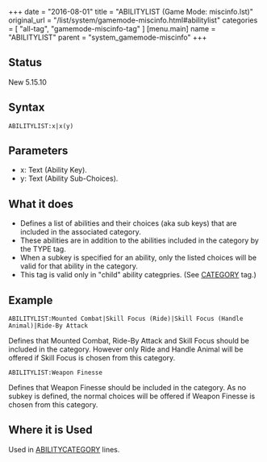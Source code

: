 +++
date = "2016-08-01"
title = "ABILITYLIST (Game Mode: miscinfo.lst)"
original_url = "/list/system/gamemode-miscinfo.html#abilitylist"
categories = [ "all-tag", "gamemode-miscinfo-tag" ]
[menu.main]
    name = "ABILITYLIST"
    parent = "system_gamemode-miscinfo"
+++

## Status

New 5.15.10

## Syntax

`ABILITYLIST:x|x(y)`

## Parameters

-   x: Text (Ability Key).
-   y: Text (Ability Sub-Choices).



What it does
------------

-   Defines a list of abilities and their choices (aka sub keys) that
    are included in the associated category.
-   These abilities are in addition to the abilities included in the
    category by the TYPE tag.
-   When a subkey is specified for an ability, only the listed choices
    will be valid for that ability in the category.
-   This tag is valid only in "child" ability categpries. (See
    [CATEGORY](/list/system/gamemode-miscinfo/category.html) tag.)

Example
-------

`ABILITYLIST:Mounted Combat|Skill Focus (Ride)|Skill Focus (Handle Animal)|Ride-By Attack`

Defines that Mounted Combat, Ride-By Attack and Skill Focus should be
included in the category. However only Ride and Handle Animal will be
offered if Skill Focus is chosen from this category.

`ABILITYLIST:Weapon Finesse`

Defines that Weapon Finesse should be included in the category. As no
subkey is defined, the normal choices will be offered if Weapon Finesse
is chosen from this category.

Where it is Used
----------------

Used in
[ABILITYCATEGORY](/list/system/gamemode-miscinfo/abilitycategory.html)
lines.

